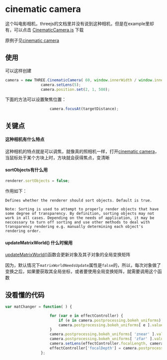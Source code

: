 # cinematic camera

这个叫电影相机，threejs的文档里并没有说到这种相机，但是在example里却有，可以点击 [CinematicCamera.js](CinematicCamera.js) 下载

原例子见[cinematic camera](https://threejs.org/examples/#webgl_camera_cinematic)

## 使用

可以这样创建

```js
camera = new THREE.CinematicCamera( 60, window.innerWidth / window.innerHeight, 1, 1000 );
				camera.setLens(5);
        		camera.position.set(2, 1, 500);
```
下面的方法可以设置聚焦位置：

```js
					camera.focusAt(targetDistance);
```

## 关键点

#### 这种相机有什么特点

这种相机的特点就是可以调焦，就像真的照相机一样，打开[cinematic camera](https://threejs.org/examples/#webgl_camera_cinematic)，
当鼠标处于某个方块上时，方块就会获得焦点，变清晰

#### sortObjects有什么用

```js
renderer.sortObjects = false;
```

作用如下：
```text
Defines whether the renderer should sort objects. Default is true.

Note: Sorting is used to attempt to properly render objects that have some degree of transparency. By definition, sorting objects may not work in all cases. Depending on the needs of application, it may be neccessary to turn off sorting and use other methods to deal with transparency rendering e.g. manually determining each object's rendering order.
```

#### updateMatrixWorld() 什么时候用

[updateMatrixWorld()](http://threejs.outsidelook.cn/r89/source/docs/index.html?q=obj#Reference/Core/Object3D)函数会更新对象及其子对象的全局变换矩阵

因为，默认情况下`matrixWorldNeedsUpdate`属性是`false`的，所以，每次对象做了变换之后，如果要获取其全局坐标，或者要使用全局变换矩阵，就需要调用这个函数




## 没看懂的代码

```js
var matChanger = function( ) {

					for (var e in effectController) {
						if (e in camera.postprocessing.bokeh_uniforms)
						camera.postprocessing.bokeh_uniforms[ e ].value = effectController[ e ];
					}
					camera.postprocessing.bokeh_uniforms[ 'znear' ].value = camera.near;
					camera.postprocessing.bokeh_uniforms[ 'zfar' ].value = camera.far;
					camera.setLens(effectController.focalLength, camera.frameHeight ,effectController.fstop, camera.coc);
					effectController['focalDepth'] = camera.postprocessing.bokeh_uniforms["focalDepth"].value;
				};

```